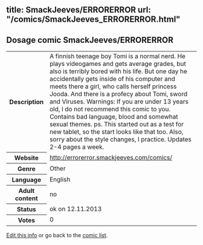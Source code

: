 title: SmackJeeves/ERRORERROR
url: "/comics/SmackJeeves_ERRORERROR.html"
---
Dosage comic SmackJeeves/ERRORERROR
-----------------------------------------

<p id="msg"></p>
<script type="text/javascript">
if (window.location.search === '?edit_info_mail=sent_ok') {
  var elem = document.getElementById("msg");
  elem.innerHTML = 'Edited information sucessfully sent for review, which is usually done daily. Thanks!';
  elem.className = 'ok';
}
</script>
<table class="comicinfo">
<tr>
<th>Description</th><td>A finnish teenage boy Tomi is a normal nerd. He plays videogames and gets average grades, but also is terribly bored with his life. But one day he accidentally gets inside of his computer and meets there a girl, who calls herself princess Jooda. And there is a profecy about Tomi, sword and Viruses. Warnings: If you are under 13 years old, I do not recommend this comic to you. Contains bad language, blood and somewhat sexual themes. ps. This started out as a test for new tablet, so the start looks like that too. Also, sorry about the style changes, I practice. Updates 2-4 pages a week.</td>
</tr>
<tr>
<th>Website</th><td><a href="http://errorerror.smackjeeves.com/comics/">http://errorerror.smackjeeves.com/comics/</a></td>
</tr>
<tr>
<th>Genre</th><td>Other</td>
</tr>
<tr>
<th>Language</th><td>English</td>
</tr>
<tr>
<th>Adult content</th><td>no</td>
</tr>
<tr>
<th>Status</th><td>ok on 12.11.2013</td>
</tr>
<tr>
<th>Votes</th><td>0</td>
</tr>
</table>

[Edit this info](SmackJeeves_ERRORERROR_edit.html) or go back to the [comic list](../comic-index.html).
